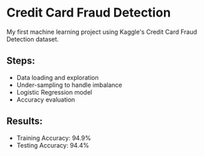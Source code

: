 # Credit Card Fraud Detection

My first machine learning project using Kaggle's Credit Card Fraud Detection dataset.

## Steps:
- Data loading and exploration
- Under-sampling to handle imbalance
- Logistic Regression model
- Accuracy evaluation

## Results:
- Training Accuracy: 94.9%
- Testing Accuracy: 94.4%
